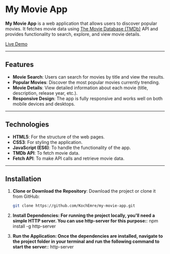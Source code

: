 # My Movie App

**My Movie App** is a web application that allows users to discover popular movies. It fetches movie data using [The Movie Database (TMDb)](https://www.themoviedb.org/) API and provides functionality to search, explore, and view movie details.

[Live Demo](https://kochemre.github.io/my-movie-app/)

---

## Features

- **Movie Search**: Users can search for movies by title and view the results.
- **Popular Movies**: Discover the most popular movies currently trending.
- **Movie Details**: View detailed information about each movie (title, description, release year, etc.).
- **Responsive Design**: The app is fully responsive and works well on both mobile devices and desktops.

---

## Technologies

- **HTML5**: For the structure of the web pages.
- **CSS3**: For styling the application.
- **JavaScript (ES6)**: To handle the functionality of the app.
- **TMDb API**: To fetch movie data.
- **Fetch API**: To make API calls and retrieve movie data.

---

## Installation

1. **Clone or Download the Repository**:
   Download the project or clone it from GitHub:

   ```bash
   git clone https://github.com/KochEmre/my-movie-app.git 

2. **Install Dependencies: For running the project locally, you'll need a simple HTTP server. You can use http-server for this purpose:**:
   npm install -g http-server


3. **Run the Application: Once the dependencies are installed, navigate to the project folder in your terminal and run the following command to start the server:**:
   http-server
